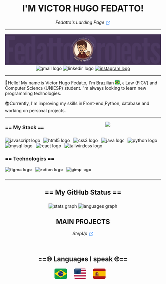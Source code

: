<h1 align="center">I'M VICTOR HUGO FEDATTO!</h1>

<p align="center">
  <i>
    <a href="https://mylink.com" target="_blank" style="text-decoration: none;">
      Fedatto's Landing Page <img src="assets/icons/arrow-square-out.png" alt="link" style="vertical-align: middle; width:16px;" />
    </a>
  </i>
</p>

---

<img src="assets/banner/banner-fp3.jpg" alt="banner principal do perfil">

<div align="center">
  <img src="https://img.shields.io/static/v1?message=Gmail&logo=gmail&label=&color=D14836&logoColor=white&labelColor=&style=for-the-badge" width="105" alt="gmail logo"  />
  <img src="https://img.shields.io/static/v1?message=LinkedIn&logo=linkedin&label=&color=0077B5&logoColor=white&labelColor=&style=for-the-badge" width="110" alt="linkedin logo"  />
  <a href="https://www.instagram.com/fedatto_code/" target="_blank">
    <img src="https://img.shields.io/static/v1?message=Instagram&logo=instagram&label=&color=E4405F&logoColor=white&labelColor=&style=for-the-badge" width="150" alt="instagram logo"  />
  </a>
</div>

---

👋Hello! My name is Victor Hugo Fedatto, I'm Brazilian <img src="assets/idiomas/br.svg" width="15" alt="brazil"  />, a Law (FICV) and Computer Science (UNIESP) student. I'm always looking to learn new programming technologies.

📚Currently, I'm improving my skills in Front-end,Python, database and working on personal projects.

---

<img align="right" width="180" src="assets/gif/dattus-pc.gif"  />

<h3 align="left">== My Stack ==</h3>

###

<div align="left">
  <img src="https://cdn.jsdelivr.net/gh/devicons/devicon/icons/javascript/javascript-original.svg" width="30" alt="javascript logo"  />
  <img width="3" />
  <img src="https://cdn.jsdelivr.net/gh/devicons/devicon/icons/html5/html5-original.svg" width="30" alt="html5 logo"  />
  <img width="3" />
  <img src="https://cdn.jsdelivr.net/gh/devicons/devicon/icons/css3/css3-original.svg" width="30" alt="css3 logo"  />
  <img width="3" />
  <img src="https://cdn.jsdelivr.net/gh/devicons/devicon/icons/java/java-original.svg" width="30" alt="java logo"  />
  <img width="3" />
  <img src="https://cdn.jsdelivr.net/gh/devicons/devicon/icons/python/python-original.svg" width="30" alt="python logo"  />
  <img width="3" />
  <img src="https://cdn.jsdelivr.net/gh/devicons/devicon/icons/mysql/mysql-original.svg" width="30" alt="mysql logo"  />
  <img width="3" />
  <img src="https://cdn.jsdelivr.net/gh/devicons/devicon/icons/react/react-original.svg" width="30" alt="react logo"  />
  <img width="3" />
  <img src="https://cdn.simpleicons.org/tailwindcss/06B6D4" width="30" alt="tailwindcss logo"  />
</div>

<h3 align="left">== Technologies ==</h3>

<div align="left">
  <img src="https://cdn.jsdelivr.net/gh/devicons/devicon/icons/figma/figma-original.svg" width="30" alt="figma logo"  />
  <img width="3" />
  <img src="https://cdn.jsdelivr.net/gh/devicons/devicon/icons/notion/notion-original.svg" width="30" alt="notion logo"  />
  <img width="3" />
  <img src="https://cdn.jsdelivr.net/gh/devicons/devicon/icons/gimp/gimp-original.svg" width="30" alt="gimp logo"  />
</div>

###

---

<h2 align="center">== My GitHub Status ==</h2>

###

<div align="center">
  <img src="https://github-readme-stats.vercel.app/api?username=vhfedatto&hide_title=false&hide_rank=false&show_icons=true&include_all_commits=true&count_private=true&disable_animations=false&theme=tokyonight&locale=en&hide_border=false&order=1" height="185" width="430" alt="stats graph"  />
  <!--<img src="https://github-readme-streak-stats.herokuapp.com?user=vhfedatto&locale=en&mode=daily&theme=tokyonight&hide_border=false&border_radius=5&order=3" height="185"  alt="streak graph"  />-->
  <img src="https://github-readme-stats.vercel.app/api/top-langs?username=vhfedatto&locale=en&hide_title=false&layout=compact&card_width=320&langs_count=5&theme=tokyonight&hide_border=false&order=2" height="185" width="350" alt="languages graph"  /> <!--<br>-->
</div>

###

<h2 align="center">MAIN PROJECTS</h2>

<p align="center">
  <i>
    <a href="https://github.com/vhfedatto/pjt-Stepup" target="_blank" style="text-decoration: none;">
      StepUp <img src="assets/icons/arrow-square-out.png" alt="link" style="vertical-align: middle; width:16px;" />
    </a>
    <!--<a href="https://mylink.com" target="_blank" style="text-decoration: none;">
      CodeScore <img src="assets/icons/arrow-square-out.png" alt="link" style="vertical-align: middle; width:16px;" />
    </a>
    <a href="https://mylink.com" target="_blank" style="text-decoration: none;">
      GerenciALL <img src="assets/icons/arrow-square-out.png" alt="link" style="vertical-align: middle; width:16px;" />
    </a>-->
  </i>
</p><br>

###

<h2 align="center">==🌐 Languages I speak 🌐==</h2>
<div align="center">
  <img src="assets/idiomas/br.svg" width="40" alt="brazil"  />
  <img width="15" />
  <img src="assets/idiomas/us.svg" width="40" alt="united states"  />
  <img width="15" />
  <img src="assets/idiomas/es.svg" width="40" alt="spain"  />
  <img width="15" />
  <!--<img src="assets/idiomas/ge.svg" height="40" alt="germany"  />-->
</div>
